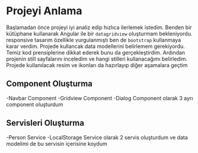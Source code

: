 
# Projeyi Anlama

Başlamadan önce projeyi iyi analiz edip hızlıca ilerlemek istedim. Benden bir kütüphane kullanarak Angular ile bir `datagridview` oluşturmam bekleniyordu.
responsive tasarım özellikle vurgulanmıştı ben de `bootstrap` kullanmaya karar verdim. Projede kullancak data modellerini belirlemem gerekiyordu. Temiz kod prensiplerine dikkat ederek bunu da gerçekleştirdim. Ardından projenin still sayfalarını inceledim ve hangi stilleri kullanacağımı belirledim. Projede kullanılacak resim ve ikonları da hazırlayıp diğer aşamalara geçtim

## Component Oluşturma
-Navbar Component
-Gridview Component
-Dialog Component 
olarak 3 ayrı component oluşturdum

## Servisleri Oluşturma
-Person Service
-LocalStorage Service
olarak 2 servis oluşturdum ve data modelimi de bu servisin içerisine koydum


